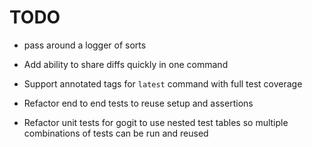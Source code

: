 # TODO
- pass around a logger of sorts

- Add ability to share diffs quickly in one command

- Support annotated tags for `latest` command with full test coverage

- Refactor end to end tests to reuse setup and assertions 
- Refactor unit tests for gogit to use nested test tables so multiple 
combinations of tests can be run and reused 
